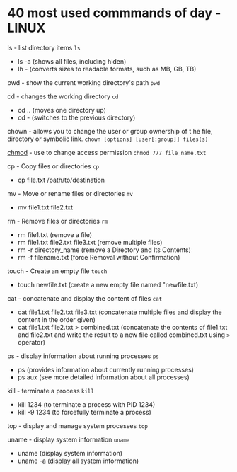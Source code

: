# 40 most used commmands of day - LINUX

ls - list directory items
`ls`

- ls -a (shows all files, including hiden)
- lh - (converts sizes to readable formats, such as MB, GB, TB)

pwd - show the current working directory's path
`pwd`

cd - changes the working directory
`cd`

- cd .. (moves one directory up)
- cd - (switches to the previous directory)

chown - allows you to change the user or group ownership of t he file, directory or symbolic link.
`chown [options] [user[:group]] files(s)`

[chmod](https://www.geeksforgeeks.org/chmod-command-linux/) - use to change access permission
`chmod 777 file_name.txt`

cp - Copy files or directories `cp`

- cp file.txt /path/to/destination

mv - Move or rename files or directories `mv`

- mv file1.txt file2.txt

rm - Remove files or directories `rm`

- rm file1.txt (remove a file)
- rm file1.txt file2.txt file3.txt (remove multiple files)
- rm -r directory_name (remove a Directory and Its Contents)
- rm -f filename.txt (force Removal without Confirmation)

touch - Create an empty file `touch`

- touch newfile.txt (create a new empty file named "newfile.txt)

cat - concatenate and display the content of files `cat`

- cat file1.txt file2.txt file3.txt (concatenate multiple files and display the content in the order given)
- cat file1.txt file2.txt > combined.txt (concatenate the contents of file1.txt and file2.txt and write the result to a new file called combined.txt using `>` operator)

ps - display information about running processes `ps`

- ps (provides information about currently running processes)
- ps aux (see more detailed information about all processes)

kill - terminate a process `kill`

- kill 1234 (to terminate a process with PID 1234)
- kill -9 1234 (to forcefully terminate a process)

top - display and manage system processes `top`

uname - display system information `uname`

- uname (display system information)
- uname -a (display all system information)
